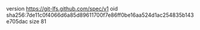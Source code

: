 version https://git-lfs.github.com/spec/v1
oid sha256:7de11c0f4066d6a85d89611700f7e86ff0be16aa524d1ac254835b143e705dac
size 81
